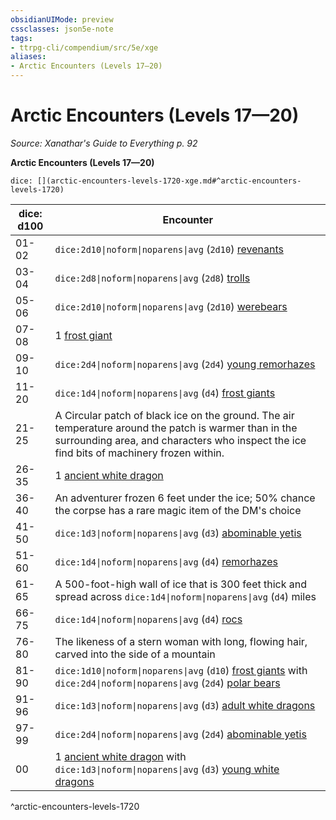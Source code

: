 ```yaml
---
obsidianUIMode: preview
cssclasses: json5e-note
tags:
- ttrpg-cli/compendium/src/5e/xge
aliases:
- Arctic Encounters (Levels 17—20)
---
```

# Arctic Encounters (Levels 17—20)
*Source: Xanathar's Guide to Everything p. 92* 

**Arctic Encounters (Levels 17—20)**

`dice: [](arctic-encounters-levels-1720-xge.md#^arctic-encounters-levels-1720)`

| dice: d100 | Encounter |
|------------|-----------|
| 01-02 | `dice:2d10\|noform\|noparens\|avg` (`2d10`) [revenants](/3-Mechanics/CLI/Compendium/bestiary/undead/revenant.md) |
| 03-04 | `dice:2d8\|noform\|noparens\|avg` (`2d8`) [trolls](/3-Mechanics/CLI/Compendium/bestiary/giant/troll.md) |
| 05-06 | `dice:2d10\|noform\|noparens\|avg` (`2d10`) [werebears](/3-Mechanics/CLI/Compendium/bestiary/humanoid/werebear.md) |
| 07-08 | 1 [frost giant](/3-Mechanics/CLI/Compendium/bestiary/giant/frost-giant.md) |
| 09-10 | `dice:2d4\|noform\|noparens\|avg` (`2d4`) [young remorhazes](/3-Mechanics/CLI/Compendium/bestiary/monstrosity/young-remorhaz.md) |
| 11-20 | `dice:1d4\|noform\|noparens\|avg` (`d4`) [frost giants](/3-Mechanics/CLI/Compendium/bestiary/giant/frost-giant.md) |
| 21-25 | A Circular patch of black ice on the ground. The air temperature around the patch is warmer than in the surrounding area, and characters who inspect the ice find bits of machinery frozen within. |
| 26-35 | 1 [ancient white dragon](/3-Mechanics/CLI/Compendium/bestiary/dragon/ancient-white-dragon.md) |
| 36-40 | An adventurer frozen 6 feet under the ice; 50% chance the corpse has a rare magic item of the DM's choice |
| 41-50 | `dice:1d3\|noform\|noparens\|avg` (`d3`) [abominable yetis](/3-Mechanics/CLI/Compendium/bestiary/monstrosity/abominable-yeti.md) |
| 51-60 | `dice:1d4\|noform\|noparens\|avg` (`d4`) [remorhazes](/3-Mechanics/CLI/Compendium/bestiary/monstrosity/remorhaz.md) |
| 61-65 | A 500-foot-high wall of ice that is 300 feet thick and spread across `dice:1d4\|noform\|noparens\|avg` (`d4`) miles |
| 66-75 | `dice:1d4\|noform\|noparens\|avg` (`d4`) [rocs](/3-Mechanics/CLI/Compendium/bestiary/monstrosity/roc.md) |
| 76-80 | The likeness of a stern woman with long, flowing hair, carved into the side of a mountain |
| 81-90 | `dice:1d10\|noform\|noparens\|avg` (`d10`) [frost giants](/3-Mechanics/CLI/Compendium/bestiary/giant/frost-giant.md) with `dice:2d4\|noform\|noparens\|avg` (`2d4`) [polar bears](/3-Mechanics/CLI/Compendium/bestiary/beast/polar-bear.md) |
| 91-96 | `dice:1d3\|noform\|noparens\|avg` (`d3`) [adult white dragons](/3-Mechanics/CLI/Compendium/bestiary/dragon/adult-white-dragon.md) |
| 97-99 | `dice:2d4\|noform\|noparens\|avg` (`2d4`) [abominable yetis](/3-Mechanics/CLI/Compendium/bestiary/monstrosity/abominable-yeti.md) |
| 00 | 1 [ancient white dragon](/3-Mechanics/CLI/Compendium/bestiary/dragon/ancient-white-dragon.md) with `dice:1d3\|noform\|noparens\|avg` (`d3`) [young white dragons](/3-Mechanics/CLI/Compendium/bestiary/dragon/young-white-dragon.md) |
^arctic-encounters-levels-1720